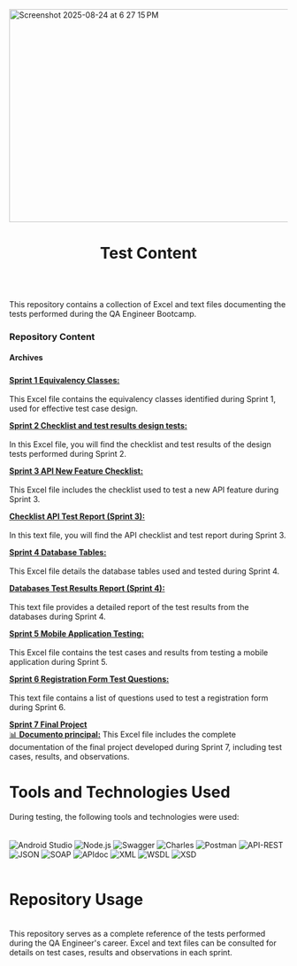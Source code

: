 
<img width="845" height="385" alt="Screenshot 2025-08-24 at 6 27 15 PM" src="https://github.com/user-attachments/assets/bfc0922c-2eb6-4a66-b286-581d4abb1aa8" />

<h1 align="center"> Test Content </h1>
<br>
<br>

This repository contains a collection of Excel and text files documenting the tests performed during the QA Engineer Bootcamp.
<br>

### **Repository Content**<br>

#### **Archives**

##### 

<ins>**Sprint 1 Equivalency Classes:**</ins> 
<br><br>This Excel file contains the equivalency classes identified during Sprint 1, used for effective test case design.

<ins>**Sprint 2 Checklist and test results design tests:**</ins> 
<br><br>In this Excel file, you will find the checklist and test results of the design tests performed during Sprint 2.

<ins>**Sprint 3 API New Feature Checklist:**</ins>
<br><br>This Excel file includes the checklist used to test a new API feature during Sprint 3.

<ins>**Checklist API Test Report (Sprint 3):**</ins>
<br><br>In this text file, you will find the API checklist and test report during Sprint 3.

<ins>**Sprint 4 Database Tables:**</ins>
<br><br>This Excel file details the database tables used and tested during Sprint 4.

<ins>**Databases Test Results Report (Sprint 4):**</ins>
<br><br>This text file provides a detailed report of the test results from the databases during Sprint 4.

<ins>**Sprint 5 Mobile Application Testing:**</ins>
<br><br>This Excel file contains the test cases and results from testing a mobile application during Sprint 5.

<ins>**Sprint 6 Registration Form Test Questions:**</ins>
<br><br>This text file contains a list of questions used to test a registration form during Sprint 6.

<ins>**Sprint 7 Final Project**</ins>
<br>[📊 **Documento principal:**](https://docs.google.com/spreadsheets/d/10W25MWw4TH9_u158vtrkYYiCi2AemuOefW9QXtSwmlM/edit?usp=sharing:)
This Excel file includes the complete documentation of the final project developed during Sprint 7, including test cases, results, and observations.

# **Tools and Technologies Used**

During testing, the following tools and technologies were used:
<br>
<br>
<br>
![Android Studio](https://img.shields.io/badge/Android%20Studio-3DDC84?style=for-the-badge&logo=android-studio&logoColor=white)
![Node.js](https://img.shields.io/badge/Node.js-43853D?style=for-the-badge&logo=node.js&logoColor=white)
![Swagger](https://img.shields.io/badge/Swagger-85EA2D?style=for-the-badge&logo=swagger&logoColor=black)
![Charles](https://img.shields.io/badge/Charles-000000?style=for-the-badge&logo=charles&logoColor=white)
![Postman](https://img.shields.io/badge/Postman-FF6C37?style=for-the-badge&logo=postman&logoColor=white)
![API-REST](https://img.shields.io/badge/API-REST-009688?style=for-the-badge&logoColor=white)
![JSON](https://img.shields.io/badge/JSON-000000?style=for-the-badge&logo=json&logoColor=white)
![SOAP](https://img.shields.io/badge/SOAP-FFCA28?style=for-the-badge&logoColor=black)
![APIdoc](https://img.shields.io/badge/APIdoc-E8E8E8?style=for-the-badge&logoColor=black)
![XML](https://img.shields.io/badge/XML-F68212?style=for-the-badge&logo=xml&logoColor=white)
![WSDL](https://img.shields.io/badge/WSDL-0769AD?style=for-the-badge&logoColor=white)
![XSD](https://img.shields.io/badge/XSD-0077B5?style=for-the-badge&logoColor=white)
<br>
<br>
# **Repository Usage**
<br>
This repository serves as a complete reference of the tests performed during the QA Engineer's career. Excel and text files can be consulted for details on test cases, results and observations in each sprint.
<br>
<br>


